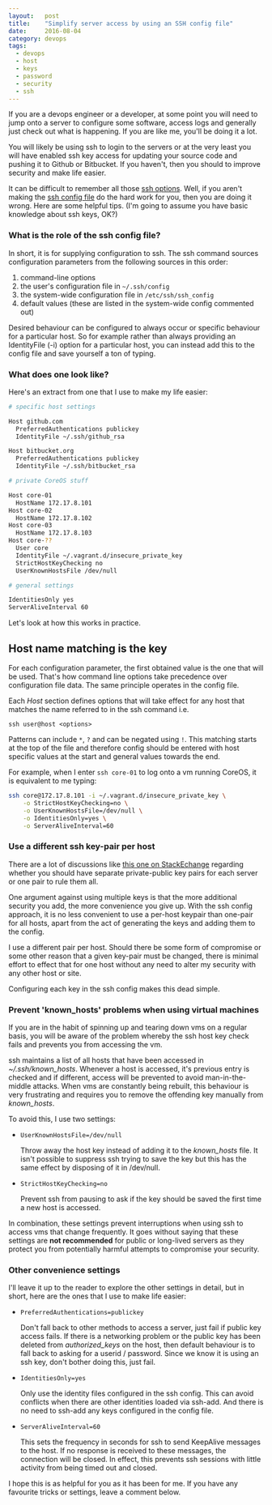 ```yaml
---
layout:   post
title:    "Simplify server access by using an SSH config file"
date:     2016-08-04
category: devops
tags:
  - devops
  - host
  - keys
  - password
  - security
  - ssh
---
```


If you are a devops engineer or a developer, at some point you will need
to jump onto a server to configure some software, access logs and
generally just check out what is happening. If you are like me, you'll
be doing it a lot.

You will likely be using ssh to login to the servers or at the very
least you will have enabled ssh key access for updating your source code
and pushing it to Github or Bitbucket. If you haven't, then you should
to improve security and make life easier.

It can be difficult to remember all those [ssh
options](http://linux.die.net/man/1/ssh). Well, if you aren't making the
[ssh config file](http://linux.die.net/man/5/ssh_config) do the hard
work for you, then you are doing it wrong. Here are some helpful tips.
(I'm going to assume you have basic knowledge about ssh keys, OK?)


### What is the role of the ssh config file?

In short, it is for supplying configuration to ssh. The ssh command
sources configuration parameters from the following sources in this order:

1. command-line options
1. the user's configuration file in `~/.ssh/config`
1. the system-wide configuration file in `/etc/ssh/ssh_config`
1. default values (these are listed in the system-wide config commented out)

Desired behaviour can be configured to always occur or specific
behaviour for a particular host. So for example rather than always
providing an IdentityFile (-i) option for a particular host,
you can instead add this to the config file and save yourself a ton of
typing.

### What does one look like?

Here's an extract from one that I use to make my life easier:

```bash
# specific host settings

Host github.com
  PreferredAuthentications publickey
  IdentityFile ~/.ssh/github_rsa

Host bitbucket.org
  PreferredAuthentications publickey
  IdentityFile ~/.ssh/bitbucket_rsa

# private CoreOS stuff

Host core-01
  HostName 172.17.8.101
Host core-02
  HostName 172.17.8.102
Host core-03
  HostName 172.17.8.103
Host core-??
  User core
  IdentityFile ~/.vagrant.d/insecure_private_key
  StrictHostKeyChecking no
  UserKnownHostsFile /dev/null

# general settings

IdentitiesOnly yes
ServerAliveInterval 60
```

Let's look at how this works in practice.

## Host name matching is the key

For each configuration parameter, the first obtained value is the one
that will be used. That's how command line options take precedence
over configuration file data. The same principle operates in the config
file.

Each *Host* section defines options that will take effect for any host that
matches the name referred to in the ssh command i.e.

    ssh user@host <options>

Patterns can include `*`, `?` and can be negated using `!`.
This matching starts at the top of the file and therefore config should
be entered with host specific values at the start and general values
towards the end.

For example, when I enter `ssh core-01` to log onto a vm running
CoreOS, it is equivalent to me typing:

```bash
ssh core@172.17.8.101 -i ~/.vagrant.d/insecure_private_key \
    -o StrictHostKeyChecking=no \
    -o UserKnownHostsFile=/dev/null \
    -o IdentitiesOnly=yes \
    -o ServerAliveInterval=60
```

### Use a different ssh key-pair per host

There are a lot of discussions like [this one on
StackEchange](http://security.stackexchange.com/questions/40050/what-is-the-best-practice-separate-ssh-key-per-host-and-user-vs-one-ssh-key-for)
regarding whether you should have separate private-public key pairs for
each server or one pair to rule them all.

One argument against using multiple keys is that the more additional
security you add, the more convenience you give up. With the ssh config
approach, it is no less convenient to use a per-host keypair than
one-pair for all hosts, apart from the act of generating the keys and
adding them to the config.

I use a different pair per host. Should there be some form of compromise
or some other reason that a given key-pair must be changed, there is
minimal effort to effect that for one host without any need to alter my
security with any other host or site.

Configuring each key in the ssh config makes this dead simple.

### Prevent 'known_hosts' problems when using virtual machines

If you are in the habit of spinning up and tearing down vms on a regular
basis, you will be aware of the problem whereby the ssh host key check
fails and prevents you from accessing the vm.

ssh maintains a list of all hosts that have been accessed in
*~/.ssh/known_hosts*. Whenever a host is accessed, it's previous entry
is checked and if different, access will be prevented to avoid
man-in-the-middle attacks. When vms are constantly being rebuilt, this
behaviour is very frustrating and requires you to remove the offending
key manually from *known_hosts*.

To avoid this, I use two settings:

* `UserKnownHostsFile=/dev/null`

  Throw away the host key instead of adding it to the *known_hosts*
  file. It isn't possible to suppress ssh trying to save the key but
  this has the same effect by disposing of it in /dev/null.

* `StrictHostKeyChecking=no`

  Prevent ssh from pausing to ask if the key should be saved the first
  time a new host is accessed.

In combination, these settings prevent interruptions when using
ssh to access vms that change frequently. It goes without saying that
these settings are **not recommended** for public or long-lived servers
as they protect you from potentially harmful attempts to compromise your
security.

### Other convenience settings

I'll leave it up to the reader to explore the other settings in detail,
but in short, here are the ones that I use to make life easier:

* `PreferredAuthentications=publickey`

  Don't fall back to other methods to access a server, just fail if
  public key access fails. If there is a networking problem
  or the public key has been deleted from *authorized_keys* on the host,
  then default behaviour is to fall back to asking for a userid /
  password. Since we know it is using an ssh key, don't bother doing
  this, just fail.

* `IdentitiesOnly=yes`

  Only use the identity files configured in the ssh config. This can
  avoid conflicts when there are other identities loaded via ssh-add.
  And there is no need to ssh-add any keys configured in the config
  file.

* `ServerAliveInterval=60`

  This sets the frequency in seconds for ssh to send KeepAlive messages
  to the host. If no response is received to these messages, the
  connection will be closed. In effect, this prevents ssh sessions with
  little activity from being timed out and closed.

I hope this is as helpful for you as it has been for me. If you have any
favourite tricks or settings, leave a comment below.
